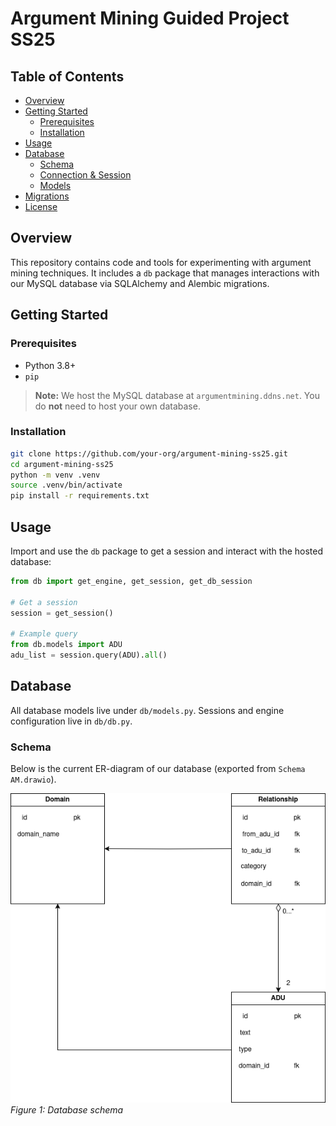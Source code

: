 
# Argument Mining Guided Project SS25

## Table of Contents

- [Overview](#overview)
- [Getting Started](#getting-started)
  - [Prerequisites](#prerequisites)
  - [Installation](#installation)
- [Usage](#usage)
- [Database](#database)
  - [Schema](#schema)
  - [Connection &amp; Session](#connection--session)
  - [Models](#models)
- [Migrations](#migrations)
- [License](#license)

## Overview

This repository contains code and tools for experimenting with argument mining techniques. It includes a `db` package that manages interactions with our MySQL database via SQLAlchemy and Alembic migrations.

## Getting Started

### Prerequisites

- Python 3.8+
- `pip`

> **Note:** We host the MySQL database at `argumentmining.ddns.net`. You do **not** need to host your own database.

### Installation

```bash
git clone https://github.com/your-org/argument-mining-ss25.git
cd argument-mining-ss25
python -m venv .venv
source .venv/bin/activate
pip install -r requirements.txt
```

## Usage

Import and use the `db` package to get a session and interact with the hosted database:

```python
from db import get_engine, get_session, get_db_session

# Get a session
session = get_session()

# Example query
from db.models import ADU
adu_list = session.query(ADU).all()
```

## Database

All database models live under `db/models.py`. Sessions and engine configuration live in `db/db.py`.

### Schema

Below is the current ER-diagram of our database (exported from `Schema AM.drawio`).

![Database Schema](./Schema%20AM.drawio.png)  
*Figure 1: Database schema*
